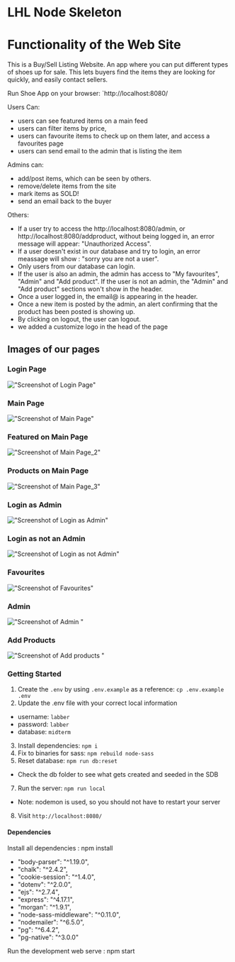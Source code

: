 LHL Node Skeleton
=========
# Functionality of the Web Site 

This is a Buy/Sell Listing Website.
An app where you can put different types of shoes up for sale. This lets buyers find the items they are looking for quickly, and easily contact sellers.


Run Shoe App on your browser: `http://localhost:8080/

Users Can:

- users can see featured items on a main feed
- users can filter items by price,
- users can favourite items to check up on them later, and access a favourites page
- users can send email to the admin that is listing the item

Admins can:

- add/post items, which can be seen by others.
- remove/delete items from the site
- mark items as SOLD!
- send an email back to the buyer 

Others:
- If a user try to access the http://localhost:8080/admin, or http://localhost:8080/addproduct, without being logged in, an error message will appear: "Unauthorized Access". 
- If a user doesn't exist in our database and try to login, an error meassage will show : "sorry you are not a user".
- Only users from our database can login. 
- If the user is also an admin, the admin has access to "My favourites", "Admin" and "Add product". If the user is not an admin, the "Admin" and "Add product" sections won't show in the header.
- Once a user logged in, the email@ is appearing in the header.
- Once a new item is posted by the admin, an alert confirming that the product has been posted is showing up.
- By clicking on logout, the user can logout.
- we added a customize logo in the head of the page


## Images of our pages

### Login Page
!["Screenshot of Login Page"](https://github.com/elodiebhs/Buy-Sell-Website/blob/master/docs/login.png)

### Main Page
!["Screenshot of Main Page"](https://github.com/elodiebhs/Buy-Sell-Website/blob/master/docs/main_1.png)

### Featured on Main Page
!["Screenshot of Main Page_2"](https://github.com/elodiebhs/Buy-Sell-Website/blob/master/docs/main_2.png)

### Products on Main Page
!["Screenshot of Main Page_3"](https://github.com/elodiebhs/Buy-Sell-Website/blob/master/docs/main_3.png)

### Login as Admin
!["Screenshot of Login as Admin"](https://github.com/elodiebhs/Buy-Sell-Website/blob/master/docs/Admin%20access.png)

### Login as not an Admin
!["Screenshot of Login as not Admin"](https://github.com/elodiebhs/Buy-Sell-Website/blob/master/docs/not%20admin.png)

### Favourites
!["Screenshot of Favourites"](https://github.com/elodiebhs/Buy-Sell-Website/blob/master/docs/my_favourites.png)

### Admin
!["Screenshot of Admin "](https://github.com/elodiebhs/Buy-Sell-Website/blob/master/docs/Admin_page.png)

### Add Products
!["Screenshot of Add products "](https://github.com/elodiebhs/Buy-Sell-Website/blob/master/docs/Add_products.png)


### Getting Started

1. Create the `.env` by using `.env.example` as a reference: `cp .env.example .env`
2. Update the .env file with your correct local information 
  - username: `labber` 
  - password: `labber` 
  - database: `midterm`
3. Install dependencies: `npm i`
4. Fix to binaries for sass: `npm rebuild node-sass`
5. Reset database: `npm run db:reset`
  - Check the db folder to see what gets created and seeded in the SDB
7. Run the server: `npm run local`
  - Note: nodemon is used, so you should not have to restart your server
8. Visit `http://localhost:8080/`

#### Dependencies

Install all dependencies : npm install

- "body-parser": "^1.19.0",
- "chalk": "^2.4.2",
- "cookie-session": "^1.4.0",
- "dotenv": "^2.0.0",
- "ejs": "^2.7.4",
- "express": "^4.17.1",
- "morgan": "^1.9.1",
- "node-sass-middleware": "^0.11.0",
- "nodemailer": "^6.5.0",
- "pg": "^6.4.2",
- "pg-native": "^3.0.0"

Run the development web serve : npm start

